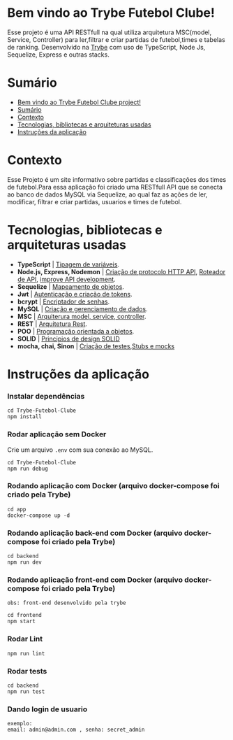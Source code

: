 # Bem vindo ao Trybe Futebol Clube!
Esse projeto é uma API RESTfull na qual utiliza arquitetura MSC(model, Service, Controller) para ler,filtrar e criar partidas de futebol,times e tabelas de ranking. Desenvolvido na [Trybe](https://www.betrybe.com/) com uso de TypeScript, Node Js, Sequelize, Express e outras stacks.


# Sumário
- [Bem vindo ao Trybe Futebol Clube project!](#bem-vindo-ao-trybe-futebol-clube!)
- [Sumário](#sumário)
- [Contexto](#contexto)
- [Tecnologias, bibliotecas e arquiteturas usadas](#tecnologias-bibliotecas-e-arquiteturas-usadas)
- [Instruções da aplicação](#instruções-da-aplicação)


# Contexto
Esse Projeto é um site informativo sobre partidas e classificações dos times de futebol.Para essa aplicação foi criado uma RESTfull API que se conecta ao banco de dados MySQL via Sequelize, ao qual faz as ações de ler, modificar, filtrar e criar partidas, usuarios e times de futebol.

# Tecnologias, bibliotecas e arquiteturas usadas
  * __TypeScript__ | [Tipagem de variáveis](https://www.typescriptlang.org/docs/).
  * __Node.js, Express, Nodemon__ | [Criação de protocolo HTTP API](http://expressjs.com/), [Roteador de API](https://expressjs.com/en/guide/routing.html), [improve API development](https://www.npmjs.com/package/nodemon).
  * __Sequelize__ | [Mapeamento de objetos](https://sequelize.org/).
  * __Jwt__ | [Autenticação e criação de tokens](https://jwt.io/).
  * __bcrypt__ | [Encriptador de senhas](https://www.npmjs.com/package/bcrypt).
  * __MySQL__ | [Criação e gerenciamento de dados](https://www.mysqltutorial.org/).
  * __MSC__ | [Arquiterura model, service, controller](https://martinfowler.com/architecture/).
  * __REST__ | [Arquitetura Rest](https://restfulapi.net/).
  * __POO__ | [Programação orientada a objetos](https://www.alura.com.br/artigos/poo-programacao-orientada-a-objetos).
  * __SOLID__ | [Principios de design SOLID](https://medium.com/desenvolvendo-com-paixao/o-que-%C3%A9-solid-o-guia-completo-para-voc%C3%AA-entender-os-5-princ%C3%ADpios-da-poo-2b937b3fc530)
  * __mocha, chai, Sinon__ | [Criação de testes](https://mochajs.org/),[Stubs e mocks](https://sinonjs.org/)

# Instruções da aplicação
### Instalar dependências
```
cd Trybe-Futebol-Clube
npm install
```
### Rodar aplicação sem Docker

Crie um arquivo `.env` com sua conexão ao MySQL.


```
cd Trybe-Futebol-Clube
npm run debug
```

### Rodando aplicação com Docker (arquivo docker-compose foi criado pela Trybe)
```
cd app
docker-compose up -d
```

### Rodando aplicação back-end com Docker (arquivo docker-compose foi criado pela Trybe)
```
cd backend
npm run dev
```
### Rodando aplicação front-end com Docker (arquivo docker-compose foi criado pela Trybe)
```
obs: front-end desenvolvido pela trybe

cd frontend
npm start
```

### Rodar Lint
```
npm run lint
```

### Rodar tests
```
cd backend
npm run test
```

### Dando login de usuario 
```
exemplo: 
email: admin@admin.com , senha: secret_admin


